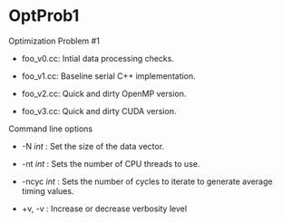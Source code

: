 # OptProb1
Optimization Problem #1

* foo_v0.cc: Intial data processing checks.

* foo_v1.cc: Baseline serial C++ implementation.

* foo_v2.cc: Quick and dirty OpenMP version.
  
* foo_v3.cc: Quick and dirty CUDA version.

Command line options

* -N *int* : Set the size of the data vector.

* -nt *int* : Sets the number of CPU threads to use.

* -ncyc *int* : Sets the number of cycles to iterate to generate
  average timing values.

* +v, -v : Increase or decrease verbosity level


